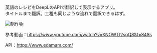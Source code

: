 英語のレシピをDeepLのAPIで翻訳して表示するアプリ。  
タイトルまで翻訳。工程も同じような流れで翻訳できるはず。

![制作物](https://user-images.githubusercontent.com/93924472/236691162-0d76e945-3815-4d7c-a23d-1f288c7549b7.PNG)

参考動画：https://www.youtube.com/watch?v=XNOWTI2sqQ8&t=848s

API：https://www.edamam.com/
